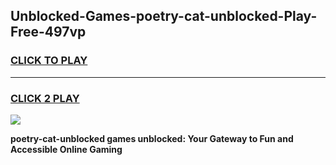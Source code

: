 
## Unblocked-Games-poetry-cat-unblocked-Play-Free-497vp
<h3>
<a href="https://premium76.site?title=poetry-cat-unblocked&ref=12A">CLICK TO PLAY</a></h3>
<hr>

<h3>
<a href="https://premium76.site?title=poetry-cat-unblocked&ref=12A">CLICK 2 PLAY</a>
  
</h3>

<a href="https://premium76.site?title=poetry-cat-unblocked&ref=12A"><img src="https://clearcache.store/games.png"></a>


**poetry-cat-unblocked games unblocked: Your Gateway to Fun and Accessible Online Gaming**
